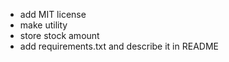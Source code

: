 - add MIT license
- make utility
- store stock amount
- add requirements.txt and describe it in README
